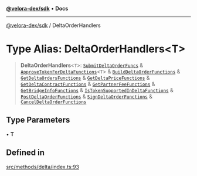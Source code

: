 [**@velora-dex/sdk**](../README.md) • **Docs**

***

[@velora-dex/sdk](../globals.md) / DeltaOrderHandlers

# Type Alias: DeltaOrderHandlers\<T\>

> **DeltaOrderHandlers**\<`T`\>: [`SubmitDeltaOrderFuncs`](../-internal-/type-aliases/SubmitDeltaOrderFuncs.md) & [`ApproveTokenForDeltaFunctions`](ApproveTokenForDeltaFunctions.md)\<`T`\> & [`BuildDeltaOrderFunctions`](BuildDeltaOrderFunctions.md) & [`GetDeltaOrdersFunctions`](GetDeltaOrdersFunctions.md) & [`GetDeltaPriceFunctions`](GetDeltaPriceFunctions.md) & [`GetDeltaContractFunctions`](GetDeltaContractFunctions.md) & [`GetPartnerFeeFunctions`](GetPartnerFeeFunctions.md) & [`GetBridgeInfoFunctions`](GetBridgeInfoFunctions.md) & [`IsTokenSupportedInDeltaFunctions`](IsTokenSupportedInDeltaFunctions.md) & [`PostDeltaOrderFunctions`](PostDeltaOrderFunctions.md) & [`SignDeltaOrderFunctions`](SignDeltaOrderFunctions.md) & [`CancelDeltaOrderFunctions`](CancelDeltaOrderFunctions.md)

## Type Parameters

• **T**

## Defined in

[src/methods/delta/index.ts:93](https://github.com/VeloraDEX/sdk/blob/feat/extend_delta_orders_filtering/src/methods/delta/index.ts#L93)
